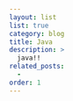 ```yaml
---
layout: list
list: true
category: blog
title: Java
description: >
  java!!
related_posts:
  -
order: 1
---
```

